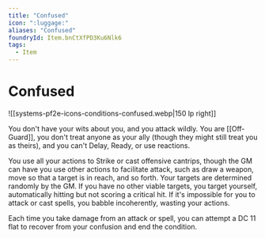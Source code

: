 ```yaml
---
title: "Confused"
icon: ":luggage:"
aliases: "Confused"
foundryId: Item.bnCtXfPD3Ku6Nlk6
tags:
  - Item
---
```


# Confused
![[systems-pf2e-icons-conditions-confused.webp|150 lp right]]

You don't have your wits about you, and you attack wildly. You are [[Off-Guard]], you don't treat anyone as your ally (though they might still treat you as theirs), and you can't Delay, Ready, or use reactions.

You use all your actions to Strike or cast offensive cantrips, though the GM can have you use other actions to facilitate attack, such as draw a weapon, move so that a target is in reach, and so forth. Your targets are determined randomly by the GM. If you have no other viable targets, you target yourself, automatically hitting but not scoring a critical hit. If it's impossible for you to attack or cast spells, you babble incoherently, wasting your actions.

Each time you take damage from an attack or spell, you can attempt a DC 11 flat to recover from your confusion and end the condition.


